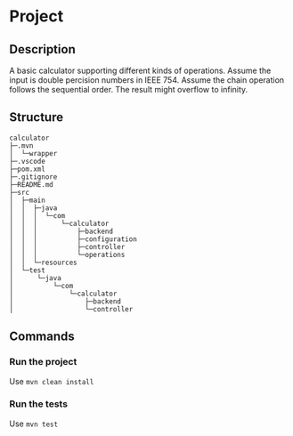 # Project
## Description
A basic calculator supporting different kinds of operations. Assume the input is double percision numbers in IEEE 754. Assume the chain operation follows the sequential order. The result might overflow to infinity.

## Structure
```
calculator
├─.mvn
│  └─wrapper
├─.vscode
├─pom.xml
├─.gitignore
├─README.md
├─src
│  ├─main
│  │  ├─java
│  │  │  └─com
│  │  │      └─calculator
│  │  │          ├─backend
│  │  │          ├─configuration
│  │  │          ├─controller
│  │  │          └─operations
│  │  └─resources
│  └─test
│      └─java
│          └─com
│              └─calculator
│                  ├─backend
│                  └─controller
```

## Commands

### Run the project
Use `mvn clean install`

### Run the tests
Use `mvn test`